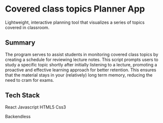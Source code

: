 # Covered class topics Planner App

Lightweight, interactive planning tool that visualizes a series of topics covered in classroom.

## Summary

The program serves to assist students in monitoring covered class topics by creating a schedule for reviewing lecture notes. This script prompts users to study a specific topic shortly after initially listening to a lecture, promoting a proactive and effective learning approach for better retention. This ensures that the material stays in your (relatively) long term memory, reducing the need to cram for exams.

## Tech Stack

React
Javascript
HTML5
Css3

Backendless
